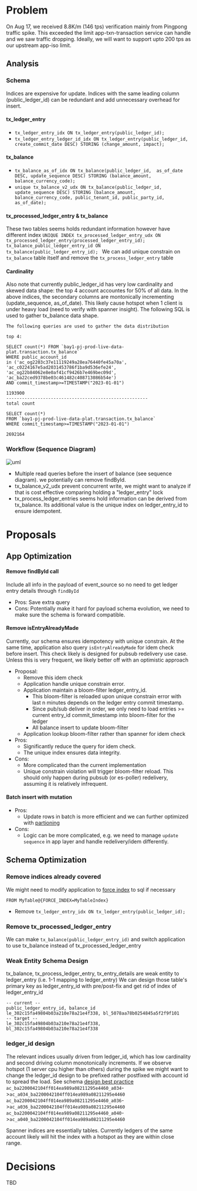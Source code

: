 # Problem
On Aug 17, we received 8.8K/m (146 tps) verification mainly from Pingpong traffic spike. This exceeded the limit app-txn-transaction service can handle and we saw traffic dropping. Ideally, we will want to support upto 200 tps as our upstream app-iso limit.

## Analysis
### Schema
Indices are expensive for update. Indices with the same leading column (public_ledger_id) can be redundant and add unnecessary overhead for insert.  
#### tx_ledger_entry
* `tx_ledger_entry_idx ON tx_ledger_entry(public_ledger_id);`
* `tx_ledger_entry_ledger_id_idx ON tx_ledger_entry(public_ledger_id, create_commit_date DESC) STORING (change_amount, impact);`
#### tx_balance
* `tx_balance_as_of_idx ON tx_balance(public_ledger_id,  as_of_date DESC, update_sequence DESC) STORING (balance_amount, balance_currency_code);`
* `unique tx_balance_v2_udx ON tx_balance(public_ledger_id, update_sequence DESC) STORING (balance_amount, balance_currency_code, public_tenant_id, public_party_id, as_of_date);`
#### tx_processed_ledger_entry & tx_balance
These two tables seems holds redundant information however have different index
`UNIQUE INDEX tx_processed_ledger_entry_udx ON tx_processed_ledger_entry(processed_ledger_entry_id);`
`tx_balance_public_ledger_entry_id ON tx_balance(public_ledger_entry_id); `
We can add unique constrain on `tx_balance` table itself and remove the `tx_process_ledger_entry` table

#### Cardinality
Also note that currently public_ledger_id has very low cardinality and skewed data shape: the top 4 account accountes for 50% of all data. 
In the above indices, the secondary columns are montonically incrementing (update_sequence, as_of_date). This likely cause hotspot when 1 client is under heavy load (need to verify with spanner insight).
The following SQL is used to gather tx_balance data shape.
```
The following queries are used to gather the data distribution

top 4:

SELECT count(*) FROM `bay1-pj-prod-live-data-plat.transaction.tx_balance` 
WHERE public_account_id 
in ('ac_og2203c37e11119249a28ea76440fe45a70a',
'ac_c0224167e5ad2031453786f1ba9d536efe24',
'ac_og22b84062e8e0af41cf9426b7e469bec09d',
'ac_ba22ced9378be03c461482c408713086b54e') 
AND commit_timestamp>=TIMESTAMP("2023-01-01")

1193900
------------------------------------------------------
total count

SELECT count(*) 
FROM `bay1-pj-prod-live-data-plat.transaction.tx_balance` 
WHERE commit_timestamp>=TIMESTAMP("2023-01-01")

2692164
```
### Workflow (Sequence Diagram)
![uml](https://www.plantuml.com/plantuml/svg/fP8zJyCm48Pt_uhWcOZT0of57HWOcIF7VWb6xjdSsOZyUvpIeKXHXCeIMT7xFBgFsqcnNEengfloXYEw76qWfMtEVP2a-_lJix0biQw4HFt4sMdJQG7vhdoHLkkHXlhHNFpMHWSIS34D6oBy11v0XUVR3ZBWixq7IPKTcXFIvnGZk7zFuwgCORtv2vdhU2TrRCYfvhsDbXnUihS5XuLjq3cprd34T7OPbqZg4MeZirRfHmNFvZMGtyzFtloqVbWwrshYL7DtaRVnEdsGa_4XBdEPdws7lawqy8-L6LJEezeKRUovhNdyjo5pSX21_tKoMe6yshLFEzvl)

* Multiple read queries before the insert of balance (see sequence diagram). we potentially can remove findById. 
* tx_balance_v2_udx prevent concurrent write, we might want to analyze if that is cost effective comparing holding a "ledger_entry" lock
* tx_process_ledger_entries seems hold information can be derived from tx_balance. Its additional value is the unique index on ledger_entry_id to ensure idempotent.

# Proposals
## App Optimization
#### Remove findById call
Include all info in the payload of event_source so no need to get ledger entry details through `findById`
* Pros: Save extra query
* Cons: Potentially make it hard for payload schema evolution, we need to make sure the schema is forward compatible.
#### Remove isEntryAlreadyMade
Currently, our schema ensures idempotency with unique constrain. At the same time, application also query `isEntryAlreadyMade` for idem check before insert. This check likely is designed for pubsub redelivery use case. Unless this is very frequent, we likely better off with an optimistic approach
* Proposal:
  * Remove this idem check
  * Application handle unique constrain error.
  * Application maintain a bloom-filter ledger_entry_id. 
    * This bloom-filter is reloaded upon unique constrain error with last n minutes depends on the ledger entry commit timestamp.
    * Since pub/sub deliver in order, we only need to load entries >= current entry_id commit_timestamp into bloom-filter for the ledger
    * All balance insert to update bloom-filter
  * Application lookup bloom-filter rather than spanner for idem check
* Pros: 
  * Significantly reduce the query for idem check.
  * The unique index ensures data integrity.
* Cons:
  * More complicated than the current implementation
  * Unique constrain violation will trigger bloom-filter reload. This should only happen during pubsub (or es-poller) redelivery, assuming it is relatively infrequent.
#### Batch insert with mutation
* Pros: 
  * Update rows in batch is more efficient and we can further optimized with [partioning](https://cloud.google.com/spanner/docs/bulk-loading#partition-by-key)
* Cons:
  * Logic can be more complicated, e.g. we need to manage `update sequence` in app layer and handle redelivery/idem differently.

## Schema Optimization
### Remove indices already covered
We might need to modify application to [force index](https://cloud.google.com/spanner/docs/secondary-indexes#index-directive) to sql if necessary
```
FROM MyTable@{FORCE_INDEX=MyTableIndex}
```
* Remove `tx_ledger_entry_idx ON tx_ledger_entry(public_ledger_id);`

### Remove tx_processed_ledger_entry
We can make `tx_balance(public_ledger_entry_id)` and switch application to use tx_balance instead of tx_processed_ledger_entry

### Weak Entity Schema Design
tx_balance, tx_process_ledger_entry, tx_entry_details are weak entity to ledger_entry (i.e. 1-1 mapping to ledger_entry)
We can design those table's primary key as ledger_entry_id with pre/post-fix and get rid of index of ledger_entry_id
```agsl
-- current --
public_ledger_entry_id, balance_id
le_302c15fa49804b03a210e78a21e4f338, bl_5078aa78b0254845a5f2f9f101
-- target --
le_302c15fa49804b03a210e78a21e4f338, bl_302c15fa49804b03a210e78a21e4f338
```
### ledger_id design
The relevant indices usually driven from ledger_id, which has low cardinality and second driving column monotonically increments. 
If we observe hotspot (1 server cpu higher than others) during the spike we might want to change the ledger_id design to be prefixed rather postfixed with account id to spread the load. See schema [design best practice](https://cloud.google.com/spanner/docs/schema-design#primary-key-prevent-hotspots)
`ac_ba2200042104ff014ea989a08211295e4460_a034`->`ac_a034_ba2200042104ff014ea989a08211295e4460`
`ac_ba2200042104ff014ea989a08211295e4460_a036`->`ac_a036_ba2200042104ff014ea989a08211295e4460`
`ac_ba2200042104ff014ea989a08211295e4460_a040`->`ac_a040_ba2200042104ff014ea989a08211295e4460`

Spanner indices are essentially tables. Currently ledgers of the same account likely will hit the index with a hotspot as they are within close range.

# Decisions
TBD